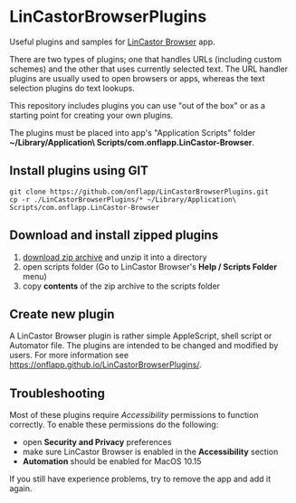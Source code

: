 # LinCastorBrowserPlugins

Useful plugins and samples for [LinCastor Browser](https://onflapp.github.io/blog/pages/LinCastorBrowser.html?utm_source=git) app.

There are two types of plugins; one that handles URLs (including custom schemes) and the other that uses currently selected text.
The URL handler plugins are usually used to open browsers or apps, whereas the text selection plugins do text lookups.

This repository includes plugins you can use "out of the box" or as a starting point for creating your own plugins.

The plugins must be placed into app's "Application Scripts" folder **~/Library/Application\ Scripts/com.onflapp.LinCastor-Browser**.

## Install plugins using GIT
```
git clone https://github.com/onflapp/LinCastorBrowserPlugins.git
cp -r ./LinCastorBrowserPlugins/* ~/Library/Application\ Scripts/com.onflapp.LinCastor-Browser
```

## Download and install zipped plugins

1. [download zip archive](https://github.com/onflapp/LinCastorBrowserPlugins/archive/master.zip) and unzip it into a directory
2. open scripts folder (Go to LinCastor Browser's **Help / Scripts Folder** menu)
3. copy __contents__ of the zip archive to the scripts folder

## Create new plugin

A LinCastor Browser plugin is rather simple AppleScript, shell script or Automator file. The plugins are intended to be changed and modified by users. For more information see https://onflapp.github.io/LinCastorBrowserPlugins/.

## Troubleshooting

Most of these plugins require _Accessibility_ permissions to function correctly. To enable these permissions do the following:

- open **Security and Privacy** preferences
- make sure LinCastor Browser is enabled in the **Accessibility** section
- **Automation** should be enabled for MacOS 10.15

If you still have experience problems, try to remove the app and add it again.
